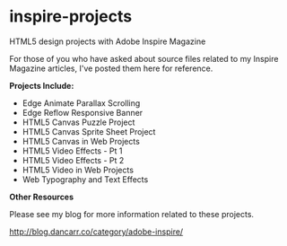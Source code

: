 # inspire-projects
HTML5 design projects with Adobe Inspire Magazine

For those of you who have asked about source files related to my Inspire Magazine articles, I've posted them here for reference.

**Projects Include:**

- Edge Animate Parallax Scrolling
- Edge Reflow Responsive Banner
- HTML5 Canvas Puzzle Project
- HTML5 Canvas Sprite Sheet Project
- HTML5 Canvas in Web Projects
- HTML5 Video Effects - Pt 1
- HTML5 Video Effects - Pt 2
- HTML5 Video in Web Projects
- Web Typography and Text Effects

**Other Resources**

Please see my blog for more information related to these projects.

http://blog.dancarr.co/category/adobe-inspire/
